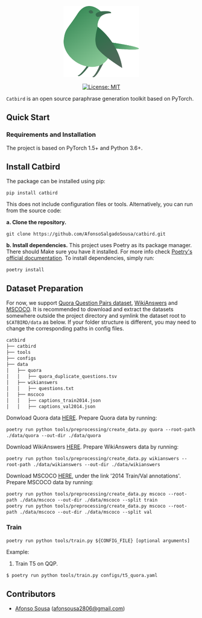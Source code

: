 <div align="center">
    </p>
    <img src="resources/catbird_logo.svg" width="200"/>
    </p>

  [![License: MIT](https://img.shields.io/badge/License-MIT-brightgreen.svg)](https://opensource.org/licenses/MIT)
</div>

`Catbird` is an open source paraphrase generation toolkit based on PyTorch.

## Quick Start

### Requirements and Installation
The project is based on PyTorch 1.5+ and Python 3.6+.

## Install Catbird
The package can be installed using pip:
```shell
pip install catbird
```
This does not include configuration files or tools.
Alternatively, you can run from the source code:

**a. Clone the repository.**
```shell
git clone https://github.com/AfonsoSalgadoSousa/catbird.git
```
**b. Install dependencies.**
This project uses Poetry as its package manager. There should Make sure you have it installed. For more info check [Poetry's official documentation](https://python-poetry.org/docs/).
To install dependencies, simply run:
```shell
poetry install
```

## Dataset Preparation
For now, we support [Quora Question Pairs dataset](https://quoradata.quora.com/First-Quora-Dataset-Release-Question-Pairs), [WikiAnswers](http://knowitall.cs.washington.edu/paralex/) and [MSCOCO](https://cocodataset.org/#download). It is recommended to download and extract the datasets somewhere outside the project directory and symlink the dataset root to `$CATBIRD/data` as below. If your folder structure is different, you may need to change the corresponding paths in config files.

```text
catbird
├── catbird
├── tools
├── configs
├── data
│   ├── quora
│   │   ├── quora_duplicate_questions.tsv
│   ├── wikianswers
│   │   ├── questions.txt
│   ├── mscoco
│   │   ├── captions_train2014.json
│   │   ├── captions_val2014.json
```

Donwload Quora data [HERE](https://quoradata.quora.com/First-Quora-Dataset-Release-Question-Pairs). Prepare Quora data by running:
```shell
poetry run python tools/preprocessing/create_data.py quora --root-path ./data/quora --out-dir ./data/quora
```

Download WikiAnswers [HERE](http://knowitall.cs.washington.edu/paralex/). Prepare WikiAnswers data by running:
```shell
poetry run python tools/preprocessing/create_data.py wikianswers --root-path ./data/wikianswers --out-dir ./data/wikianswers
```

Download MSCOCO [HERE](https://cocodataset.org/#download), under the link '2014 Train/Val annotations'. Prepare MSCOCO data by running:
```shell
poetry run python tools/preprocessing/create_data.py mscoco --root-path ./data/mscoco --out-dir ./data/mscoco --split train
poetry run python tools/preprocessing/create_data.py mscoco --root-path ./data/mscoco --out-dir ./data/mscoco --split val
```

### Train

```shell
poetry run python tools/train.py ${CONFIG_FILE} [optional arguments]
```

Example:
1. Train T5 on QQP.
```bash
$ poetry run python tools/train.py configs/t5_quora.yaml
```

## Contributors
* [Afonso Sousa][1] (afonsousa2806@gmail.com)

[1]: https://github.com/AfonsoSalgadoSousa